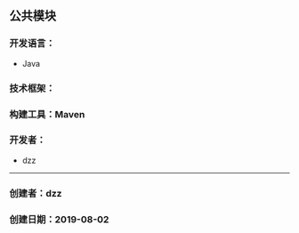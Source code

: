 ## 公共模块

### 开发语言：

* Java

### 技术框架：


### 构建工具：Maven

### 开发者：

* dzz


---

### 创建者：dzz

### 创建日期：2019-08-02

